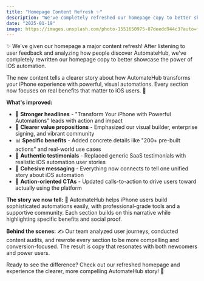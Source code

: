 ```yaml
---
title: "Homepage Content Refresh ✨"
description: "We've completely refreshed our homepage copy to better showcase AutomateHub's powerful iOS automation capabilities. More compelling headlines, clearer value propositions, and authentic user stories."
date: "2025-01-19"
image: https://images.unsplash.com/photo-1551650975-87deedd944c3?auto=format&fit=crop&w=800&q=80
---
```


✨ We've given our homepage a major content refresh! After listening to user feedback and analyzing how people discover AutomateHub, we've completely rewritten our homepage copy to better showcase the power of iOS automation.

The new content tells a clearer story about how AutomateHub transforms your iPhone experience with powerful, visual automations. Every section now focuses on real benefits that matter to iOS users. 📱

**What's improved:**
- 🎯 **Stronger headlines** - "Transform Your iPhone with Powerful Automations" leads with action and impact
- 💪 **Clearer value propositions** - Emphasized our visual builder, enterprise signing, and vibrant community
- 📊 **Specific benefits** - Added concrete details like "200+ pre-built actions" and real-world use cases
- 👥 **Authentic testimonials** - Replaced generic SaaS testimonials with realistic iOS automation user stories
- 🔗 **Cohesive messaging** - Everything now connects to tell one unified story about iOS automation
- 🚀 **Action-oriented CTAs** - Updated calls-to-action to drive users toward actually using the platform

**The story we now tell:** 📖
AutomateHub helps iPhone users build sophisticated automations easily, with professional-grade tools and a supportive community. Each section builds on this narrative while highlighting specific benefits and social proof.

**Behind the scenes:** ✍️
Our team analyzed user journeys, conducted content audits, and rewrote every section to be more compelling and conversion-focused. The result is copy that resonates with both newcomers and power users.

Ready to see the difference? Check out our refreshed homepage and experience the clearer, more compelling AutomateHub story! 🎉